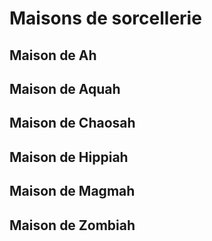 # Maisons de sorcellerie

## Maison de Ah

## Maison de Aquah

## Maison de Chaosah

## Maison de Hippiah

## Maison de Magmah

## Maison de Zombiah
